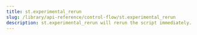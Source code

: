 ```yaml
---
title: st.experimental_rerun
slug: /library/api-reference/control-flow/st.experimental_rerun
description: st.experimental_rerun will rerun the script immediately.
---
```


<Autofunction function="streamlit.experimental_rerun" deprecated={true} deprecatedText="<code>st.experimental_rerun</code> was deprecated in version 1.27.0. Use <a href='/library/api-reference/control-flow/st.rerun'><code>st.rerun</code></a> instead."/>
